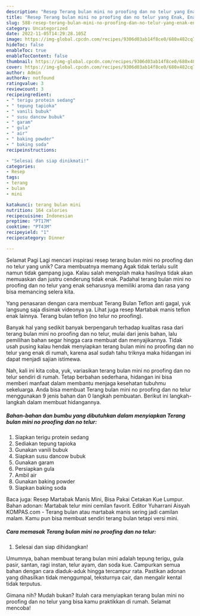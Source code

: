 ```yaml
---
description: "Resep Terang bulan mini no proofing dan no telur yang Enak, Enak"
title: "Resep Terang bulan mini no proofing dan no telur yang Enak, Enak"
slug: 588-resep-terang-bulan-mini-no-proofing-dan-no-telur-yang-enak-enak
category: Uncategorized
date: 2022-11-05T14:29:28.105Z
image: https://img-global.cpcdn.com/recipes/9306d03ab14f8ce0/680x482cq70/terang-bulan-mini-no-proofing-dan-no-telur-foto-resep-utama.jpg
hideToc: false
enableToc: true
enableTocContent: false
thumbnail: https://img-global.cpcdn.com/recipes/9306d03ab14f8ce0/680x482cq70/terang-bulan-mini-no-proofing-dan-no-telur-foto-resep-utama.jpg
cover: https://img-global.cpcdn.com/recipes/9306d03ab14f8ce0/680x482cq70/terang-bulan-mini-no-proofing-dan-no-telur-foto-resep-utama.jpg
author: Admin
authorAv: notfound
ratingvalue: 3
reviewcount: 3
recipeingredient:
- " terigu protein sedang"
- " tepung tapioka"
- " vanili bubuk"
- " susu dancow bubuk"
- " garam"
- " gula"
- " air"
- " baking powder"
- " baking soda"
recipeinstructions:

- "Selesai dan siap dinikmati!"
categories:
- Resep
tags:
- terang
- bulan
- mini

katakunci: terang bulan mini 
nutrition: 164 calories
recipecuisine: Indonesian
preptime: "PT17M"
cooktime: "PT43M"
recipeyield: "1"
recipecategory: Dinner

---
```



Selamat Pagi Lagi mencari inspirasi resep terang bulan mini no proofing dan no telur yang unik? Cara membuatnya memang Agak tidak terlalu sulit namun tidak gampang juga. Kalau salah mengolah maka hasilnya tidak akan memuaskan dan justru cenderung tidak enak. Padahal terang bulan mini no proofing dan no telur yang enak seharusnya memiliki aroma dan rasa yang bisa memancing selera kita.


Yang penasaran dengan cara membuat Terang Bulan Teflon anti gagal, yuk langsung saja disimak videonya ya. Lihat juga resep Martabak manis teflon enak lainnya. Terang bulan teflon (no telur no proofing).

Banyak hal yang sedikit banyak berpengaruh terhadap kualitas rasa dari terang bulan mini no proofing dan no telur, mulai dari jenis bahan, lalu pemilihan bahan segar hingga cara membuat dan menyajikannya. Tidak usah pusing kalau hendak menyiapkan terang bulan mini no proofing dan no telur yang enak di rumah, karena asal sudah tahu triknya maka hidangan ini dapat menjadi sajian istimewa.


Nah, kali ini kita coba, yuk, variasikan terang bulan mini no proofing dan no telur sendiri di rumah. Tetap berbahan sederhana, hidangan ini bisa memberi manfaat dalam membantu menjaga kesehatan tubuhmu sekeluarga. Anda bisa membuat Terang bulan mini no proofing dan no telur menggunakan 9 jenis bahan dan 0 langkah pembuatan. Berikut ini langkah-langkah dalam membuat hidangannya.

<!--inarticleads1-->

##### Bahan-bahan dan bumbu yang dibutuhkan dalam menyiapkan Terang bulan mini no proofing dan no telur:

1. Siapkan  terigu protein sedang
1. Sediakan  tepung tapioka
1. Gunakan  vanili bubuk
1. Siapkan  susu dancow bubuk
1. Gunakan  garam
1. Persiapkan  gula
1. Ambil  air
1. Gunakan  baking powder
1. Siapkan  baking soda


Baca juga: Resep Martabak Manis Mini, Bisa Pakai Cetakan Kue Lumpur. Bahan adonan: Martabak telur mini cemilan favorit. Editor Yuharrani Aisyah KOMPAS.com - Terang bulan atau martabak manis sering jadi camilan malam. Kamu pun bisa membuat sendiri terang bulan tetapi versi mini. 

<!--inarticleads2-->

##### Cara memasak Terang bulan mini no proofing dan no telur:


1. Selesai dan siap dihidangkan!

Umumnya, bahan membuat terang bulan mini adalah tepung terigu, gula pasir, santan, ragi instan, telur ayam, dan soda kue. Campurkan semua bahan dengan cara diaduk-aduk hingga tercampur rata. Pastikan adonan yang dihasilkan tidak menggumpal, teksturnya cair, dan mengalir kental tidak terputus. 

Gimana nih? Mudah bukan? Itulah cara menyiapkan terang bulan mini no proofing dan no telur yang bisa kamu praktikkan di rumah. Selamat mencoba!
